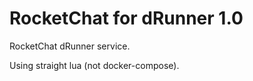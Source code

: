 # RocketChat for dRunner 1.0

RocketChat dRunner service.

Using straight lua (not docker-compose).
